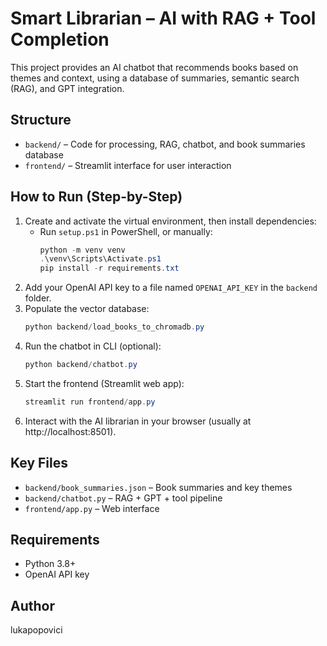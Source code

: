 # Smart Librarian – AI with RAG + Tool Completion

This project provides an AI chatbot that recommends books based on themes and context, using a database of summaries, semantic search (RAG), and GPT integration.

## Structure
- `backend/` – Code for processing, RAG, chatbot, and book summaries database
- `frontend/` – Streamlit interface for user interaction


## How to Run (Step-by-Step)
1. Create and activate the virtual environment, then install dependencies:
	- Run `setup.ps1` in PowerShell, or manually:
	  ```powershell
	  python -m venv venv
	  .\venv\Scripts\Activate.ps1
	  pip install -r requirements.txt
	  ```
2. Add your OpenAI API key to a file named `OPENAI_API_KEY` in the `backend` folder.
3. Populate the vector database:
	```powershell
	python backend/load_books_to_chromadb.py
	```
4. Run the chatbot in CLI (optional):
	```powershell
	python backend/chatbot.py
	```
5. Start the frontend (Streamlit web app):
	```powershell
	streamlit run frontend/app.py
	```
6. Interact with the AI librarian in your browser (usually at http://localhost:8501).

## Key Files
- `backend/book_summaries.json` – Book summaries and key themes
- `backend/chatbot.py` – RAG + GPT + tool pipeline
- `frontend/app.py` – Web interface

## Requirements
- Python 3.8+
- OpenAI API key

## Author
lukapopovici
